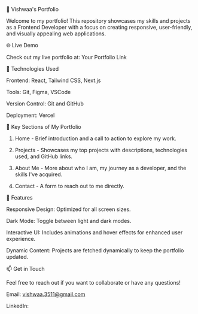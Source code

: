 💼 Vishwaa's Portfolio

Welcome to my portfolio! This repository showcases my skills and projects as a Frontend Developer with a focus on creating responsive, user-friendly, and visually appealing web applications.


🌐 Live Demo

Check out my live portfolio at: Your Portfolio Link


🔧 Technologies Used

Frontend: React, Tailwind CSS, Next.js

Tools: Git, Figma, VSCode

Version Control: Git and GitHub

Deployment: Vercel


📂 Key Sections of My Portfolio

1. Home - Brief introduction and a call to action to explore my work.


2. Projects - Showcases my top projects with descriptions, technologies used, and GitHub links.


3. About Me - More about who I am, my journey as a developer, and the skills I've acquired.


4. Contact - A form to reach out to me directly.



🚀 Features

Responsive Design: Optimized for all screen sizes.

Dark Mode: Toggle between light and dark modes.

Interactive UI: Includes animations and hover effects for enhanced user experience.

Dynamic Content: Projects are fetched dynamically to keep the portfolio updated.


📫 Get in Touch

Feel free to reach out if you want to collaborate or have any questions!

Email: vishwaa.3511@gmail.com

LinkedIn:

